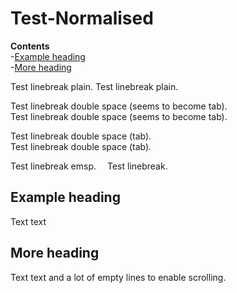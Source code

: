 Test-Normalised
===============

**Contents**  
-[Example heading](#example-heading)  
-[More heading](#more-heading)  

Test linebreak plain.
Test linebreak plain.

Test linebreak double space (seems to become tab).  
Test linebreak double space (seems to become tab).

Test linebreak double space (tab).  
Test linebreak double space (tab).


Test linebreak emsp.&emsp;
Test linebreak.

Example heading
---------------
Text text


More heading
------------
Text text and a lot of empty lines to enable scrolling.



















































